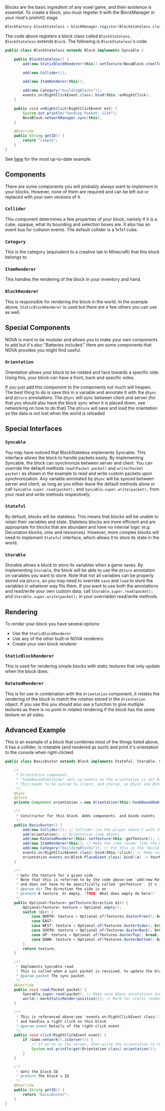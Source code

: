 Blocks are the basic ingredient of any voxel game, and their existence is essential. To create a block, you must register it with the BlockManager in your mod's preInit() stage.

```java
BlockFactory blockStateless = blockManager.register(BlockStateless.class);
```

The code above registers a block class called `BlockStateless`. `BlockStateless` extends `Block`. The following is `BlockStateless`'s code.

```java
public class BlockStateless extends Block implements Syncable {

	public BlockStateless() {
		add(new StaticBlockRenderer(this)).setTexture(NovaBlock.steelTexture);

		add(new Collider());

		add(new ItemRenderer(this));

		add(new Category("buildingBlocks"));
		events.on(RightClickEvent.class).bind(this::onRightClick);
	}

	public void onRightClick(RightClickEvent evt) {
		System.out.println("Sending Packet: 1234");
		NovaBlock.networkManager.sync(this);
	}

	@Override
	public String getID() {
		return "simple";
	}
}
```

See [here](https://github.com/NOVA-Team/NOVA-Example/blob/master/block/src/main/java/nova/sample/block/NovaBlock.java) for the most up-to-date example.

## Components
There are some components you will probably always want to implement in your blocks. However, none of them are required and can be left out or replaced with your own versions of it.

### `Collider`
This component determines a few properties of your block, namely if it is a cube, opaque, what its bounding and selection boxes are. It also has an event bus for collision events. The default collider is a 1x1x1 cube.

### `Category`
This is the category (equivalent to a creative tab in Minecraft) that this block belongs to.

### `ItemRenderer`
This handles the rendering of the block in your inventory and hand.

### `BlockRenderer`
This is responsible for rendering the block in the world. In the example above, `StaticBlockRenderer` is used but there are a few others you can use as well. 

## Special Components
NOVA is ment to be modular and allows you to make your own components to add but it's also "Batteries included." Here are some components that NOVA provides you might find useful.

### `Orientation`
Orientation allows your block to be rotated and face towards a specific side. Using this, your block can have a front, back and specific sides.

If you just add this component to the components not much will heapen. The best thing to do is save this in a variable and annotate it with the `@Sync` and `@Store` annotations. The `@Sync` will sync between client and server (for that you should also have the block sync when it is placed down, see networking on how to do that)
The `@Store` will save and load the orientation so the data is not lost when the world is reloaded


## Special Interfaces
### `Syncable`
You may have noticed that BlockStateless implements Syncable. This interface allows the block to handle packets easily. By implementing Syncable, the block can synchronize between server and client. You can override the default methods `read(Packet packet)` and `write(Packet packet)` as shown in the example to read and write custom packets upon synchronization. Any variable annotated by `@Sync` will be synced between server and client, as long as you either leave the default methods alone or call `Syncable.super.read(packet);` and `Syncable.super.write(packet);` from your read and write methods respectively.

### `Stateful`
By default, blocks will be stateless. This means that blocks will be unable to retain their variables and state. Stateless blocks are more efficient and are appropriate for blocks that are abundant and have no internal logic (e.g: Decoration blocks, ores and resources). However, more complex blocks will need to implement `Stateful` interface, which allows it to store its state in the world.

### `Storable`
Storable allows a block to store its variables when a game saves. By implementing `Storable`, the block will be able to use the `@Store` annotation on variables you want to store. Note that not all variables can be properly stored via `@Store`, so you may need to override `save` and `load` to store the variables in whatever way fits them. If you want to use both the annotations and read/write your own custom data, call `Storable.super.read(packet);` and `Storable.super.write(packet);` in your overridden read/write methods.

## Rendering
To render your block you have several options:

- Use the `StaticBlockRenderer`
- Use any of the other built-in NOVA renderers
- Create your own block renderer

### `StaticBlockRenderer`
This is used for rendering simple blocks with static textures that only update when the block does.

### `RotatedRenderer`
This is for use in combination with the `Orientation` component, it rotates the rendering of the block to match the rotation stored in the `Orientation` object. If you use this you should also use a function to give multiple textures as there is no point in rotated rendering if the block has the same texture on all sides.

## Advanced Example
This is an example of a block that combines most of the things listed above, it has a collider, is rotatable (and rendered as such) and print it's orientation to the console when right-clicked.

```java
public class BasicDuster extends Block implements Stateful, Storable, Syncable {

	/*
	 * Orientation component.
	 * "hookBasedOnHitSide" sets up events so the orientation is set based upon, well, hit side.
	 * This needs to be synced to client, and stored, so @Sync and @Store are used.
	 */
	@Sync
	@Store
	private Component orientation = new Orientation(this).hookBasedOnHitSide();

	/**
	 * Constructor for this block. Adds components, and binds events.
	 */
	public BasicDuster() {
		add(new Collider()); // Collider (so the player doesn't walk through the block.)
		add(orientation); // Orientation (see above)
		add(new RotatedRenderer(this).setTexture(this::getTexture)); // Version of StaticBlockRenderer that honors Orientation.
		add(new ItemRenderer(this)); // Make the item render like the block.
		add(new Category("buildingBlocks")); // Put this in the "Building Blocks" Creative category (in MC, anyway)
		events.on(RightClickEvent.class).bind(this::click); // Make sure "click" is called when a player right-clicks this block
		orientation.events.on(Block.PlaceEvent.class).bind((e) -> YourMod.networkManager.sync(this)); // Make sure we sync when the orientation is initially set
	}

	/**
	 * Gets the texture for a given side.
	 * Note that this is referred to by the code above(see "add(new RotatedRenderer")),
	 * and does not have to be specifically called "getTexture". It's just convention.
	 * @param dir The direction the side is on.
	 * @return A texture. Or empty. (TODO: What does empty do here?)
	 */
	public Optional<Texture> getTexture(Direction dir) {
		Optional<Texture> texture = Optional.empty();
		switch (dir) {
			case NORTH: texture = Optional.of(Textures.dusterFront); break;
			case EAST:
			case WEST: texture = Optional.of(Textures.dusterSides); break;
			case SOUTH: texture = Optional.of(Textures.dusterBack); break;
			case UP: texture = Optional.of(Textures.dusterTop); break;
			case DOWN: texture = Optional.of(Textures.dusterBottom); break;
		}
		return texture;
	}

	/**
	 * Implements Syncable.read.
	 * This is called when a sync packet is received, to update the block's state.
	 * @param packet The sync packet.
	 */
	@Override
	public void read(Packet packet) {
		Syncable.super.read(packet); // Make sure @Sync annotations are processed.
		world().markStaticRender(position()); // Mark for static render.
	}

	/**
	 * This is referenced above(see "events.on(RightClickEvent.class)"),
	 * and handles a right click on this block.
	 * @param event Details of the right-click event.
	 */
	public void click(RightClickEvent event) {
		if (Game.network().isServer()) {
			// If we're on the server, then write the orientation to the console for debugging.
			System.out.println(get(Orientation.class).orientation());
		}
	}

	/**
	 * Gets the block ID.
	 * @return The block's ID.
	 */
	@Override
	public String getID() {
		return "basicDuster";
	}
}
```
